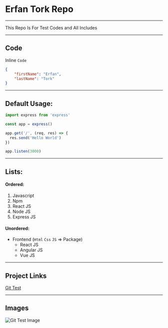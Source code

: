 # Erfan Tork Repo

--- 

<p>This Repo Is For Test Codes and All Includes</p>

---
## Code

Inline `Code`

``` json
{
    "firstName": "Erfan",
    "lastName": "Tork"
}

```
---
## Default Usage:

``` javascript
import express from 'express'

const app = express()

app.get('/', (req, res) => {
  res.send('Hello World')
})

app.listen(3000)

```

---

## Lists:

#### Ordered:

1. Javascript
2. Npm
3. React JS
4. Node JS
5. Express JS

#### Unordered:

- Frontend (`Html` `Css` `JS` => Package)
    - React JS
    - Angular JS
    - Vue JS

---

## Project Links


[Git Test](#)

---

## Images

![Git Test Image](https://octodex.github.com/images/minion.png)